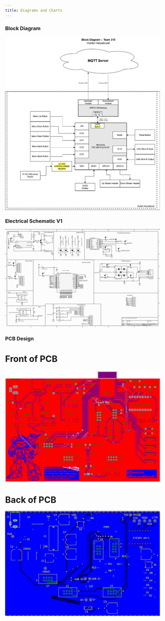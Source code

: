 ```yaml
---
title: Diagrams and Charts
---
```

### Block Diagram
<img src="https://github.com/KhakiSaturday/KhakiSaturday.github.io/blob/main/Images/Hunter_Hassebroek_Block%20Diagram-314_Team_310%20(1).jpg?raw=true">

### Electrical Schematic V1
<img src="https://github.com/KhakiSaturday/KhakiSaturday.github.io/blob/main/Images/pcbschematic.png?raw=true">

### PCB Design

# Front of PCB
<img src="https://github.com/KhakiSaturday/KhakiSaturday.github.io/blob/main/Images/front_of_design.png?raw=true">

# Back of PCB
<img src="https://github.com/KhakiSaturday/KhakiSaturday.github.io/blob/main/Images/pcbback.png?raw=true">